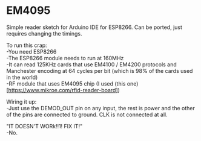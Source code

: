 # EM4095
Simple reader sketch for Arduino IDE for ESP8266. Can be ported, just requires changing the timings.

To run this crap:  
-You need ESP8266  
-The ESP8266 module needs to run at 160MHz  
-It can read 125KHz cards that use EM4100 / EM4200 protocols and Manchester encoding at 64 cycles per bit (which is 98% of the cards used in the world)  
-RF module that uses EM4095 chip (I used (this one)[https://www.mikroe.com/rfid-reader-board])  

Wiring it up:  
-Just use the DEMOD_OUT pin on any input, the rest is power and the other of the pins are connected to ground. CLK is not connected at all.  

"IT DOESN'T WORk!!1! FIX IT!"  
-No.
